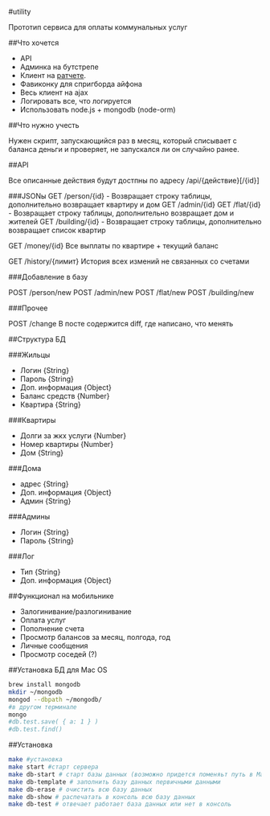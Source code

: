 #utility

Прототип сервиса для оплаты коммунальных услуг

##Что хочется

* API
* Админка на бутстрепе
* Клиент на [ратчете](http://maker.github.com/ratchet/).
* Фавиконку для спригборда айфона
* Весь клиент на ajax
* Логировать все, что логируется
* Использовать node.js + mongodb (node-orm)

##Что нужно учесть

Нужен скрипт, запускающийся раз в месяц, который списывает с баланса деньги и проверяет, не запускался ли он случайно ранее.

##API

Все описанные действия будут достпны по адресу /api/{действие}[/{id}]

###JSONы
GET /person/{id} - Возвращает строку таблицы, дополнительно возвращает квартиру и дом
GET /admin/{id}
GET /flat/{id} - Возвращает строку таблицы, дополнительно возвращает дом и жителей
GET /building/{id} - Возвращает строку таблицы, дополнительно возвращает список квартир

GET /money/{id}
Все выплаты по квартире + текущий баланс

GET /history/{лимит}
История всех измений не связанных со счетами

###Добавление в базу

POST /person/new
POST /admin/new
POST /flat/new
POST /building/new

###Прочее

POST /change
В посте содержится diff, где написано, что менять

##Структура БД

###Жильцы
* Логин {String}
* Пароль {String}
* Доп. информация {Object}
* Баланс средств {Number}
* Квартира {String}

###Квартиры
* Долги за жкх услуги {Number}
* Номер квартиры {Number}
* Дом {String}

###Дома
* адрес {String}
* Доп. информация {Object}
* Админ {String}

###Админы
* Логин {String}
* Пароль {String}

###Лог
* Тип {String}
* Доп. информация {Object}

##Функционал на мобильнике

* Залогинивание/разлогинивание
* Оплата услуг
* Пополнение счета
* Просмотр балансов за месяц, полгода, год
* Личные сообщения
* Просмотр соседей (?)

##Установка БД для Mac OS
```bash
brew install mongodb
mkdir ~/mongodb
mongod --dbpath ~/mongodb/
#в другом терминале
mongo
#db.test.save( { a: 1 } )
#db.test.find()
```
##Установка
```bash
make #установка
make start #старт сервера
make db-start # старт базы данных (возможно придется поменяьт путь в Makefile)
make db-template # заполнить базу данных первичными данными
make db-erase # очистить всю базу данных
make db-show # распечатать в консоль всю базу данных
make db-test # отвечает работает база данных или нет в консоль
```